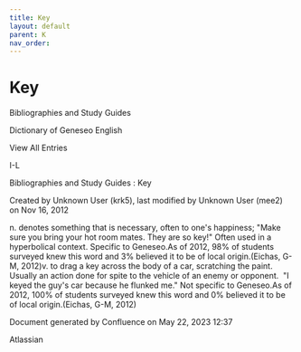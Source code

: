 ```yaml
---
title: Key
layout: default
parent: K
nav_order:
---
```


# Key

Bibliographies and Study Guides

Dictionary of Geneseo English

View All Entries

I-L

Bibliographies and Study Guides : Key

Created by  Unknown User (krk5), last modified by  Unknown User (mee2) on Nov 16, 2012

n. denotes something that is necessary, often to one's happiness; &quot;Make sure you bring your hot room mates. They are so key!&quot; Often used in a hyperbolical context. Specific to Geneseo.As of 2012, 98% of students surveyed knew this word and 3% believed it to be of local origin.(Eichas, G-M, 2012)v. to drag a key across the body of a car, scratching the paint.  Usually an action done for spite to the vehicle of an enemy or opponent.  &quot;I keyed the guy's car because he flunked me.&quot; Not specific to Geneseo.As of 2012, 100% of students surveyed knew this word and 0% believed it to be of local origin.(Eichas, G-M, 2012)

Document generated by Confluence on May 22, 2023 12:37

Atlassian
